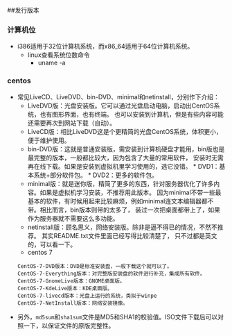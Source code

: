 ##发行版本
### 计算机位 <div id='bit'></div>
* i386适用于32位计算机系统，而x86_64适用于64位计算机系统。
    * linux查看系统位数命令
        * uname -a
### centos <div id='centos'></div>
* 常见LiveCD、LiveDVD、bin-DVD、minimal和netinstall，分别作下介绍：
    * LiveDVD版：光盘安装版。它可以通过光盘启动电脑，启动出CentOS系统，也有图形界面，也有终端。
    也可以安装到计算机，但是有些内容可能还需要再次到网站下载（自动）。
    * LiveCD版：相比LiveDVD这是个更精简的光盘CentOS系统，体积更小，便于维护使用。
    * bin-DVD版：这就是普通安装版，需安装到计算机硬盘才能用，bin版也是最完整的版本，一般都比较大，因为包含了大量的常用软件，
        安装时无需再在线下载。如果是安装到虚拟机里学习使用的，选它没错。
            * DVD1：基本系统+部分软件包。
            * DVD2：更多的软件包。
    * minimal版：就是迷你版，精简了更多的东西，针对服务器优化了许多内容。如果是虚拟机学习安装，不推荐用此版本。
    因为minimal不带一些最基本的软件，有时候用起来比较麻烦，例如minimal连文本编辑器都不带。相比而言，bin版本则带的太多了，
    装过一次把桌面都带上了，如果作为服务器就不需要这么多功能。
    * netinstall版：顾名思义，网络安装版。除非是逼不得已的情况，不然不推荐。 其实README.txt文件里面已经写得比较清楚了，
    只不过都是英文的，可以看一下。
    * centos 7
    ```
    CentOS-7-DVD版本：DVD是标准安装盘，一般下载这个就可以了。
    CentOS-7-Everything版本：对完整版安装盘的软件进行补充，集成所有软件。
    CentOS-7-GnomeLive版本：GNOME桌面版。
    CentOS-7-KdeLive版本：KDE桌面版。
    CentOS-7-livecd版本：光盘上运行的系统，类拟于winpe
    CentOS-7-NetInstall版本：网络安装镜像。
    ```
* 另外，``md5sum``和``sha1sum``文件是MD5和SHA1的校验值。ISO文件下载后可以对照一下，以保证文件的原版完整性。






